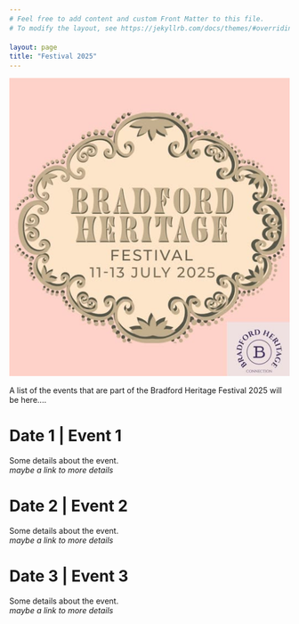 ```yaml
---
# Feel free to add content and custom Front Matter to this file.
# To modify the layout, see https://jekyllrb.com/docs/themes/#overriding-theme-defaults

layout: page
title: "Festival 2025"
---
```

![heritage festival 2025 logo](/images/heritage-festival.png)

A list of the events that are part of the Bradford Heritage Festival 2025 will be here....

# Date 1 | Event 1
Some details about the event.  
*maybe a link to more details*

# Date 2 | Event 2
Some details about the event.  
*maybe a link to more details*

# Date 3 | Event 3
Some details about the event.  
*maybe a link to more details*

